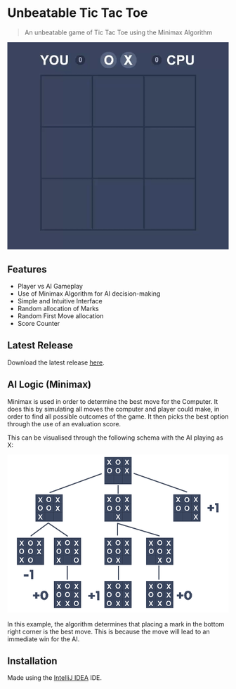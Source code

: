# Unbeatable Tic Tac Toe

> An unbeatable game of Tic Tac Toe using the Minimax Algorithm

![](demo/drawexample.gif)

## Features
- Player vs AI Gameplay
- Use of Minimax Algorithm for AI decision-making
- Simple and Intuitive Interface
- Random allocation of Marks
- Random First Move allocation
- Score Counter

## Latest Release
Download the latest release [here](https://github.com/mattpeake21/UnbeatableTicTacToe/releases/download/1.0.0/UnbeatableTicTacToe.jar).



## AI Logic (Minimax)
Minimax is used in order to determine the best move for the Computer. It does this by simulating all moves the computer and player could make, in order to find all possible outcomes of the game. It then picks the best option through the use of an evaluation score.

This can be visualised through the following schema with the AI playing as X:

![](demo/minimaxexample.png)

In this example, the algorithm determines that placing a mark in the bottom right corner is the best move. This is because the move will lead to an immediate win for the AI.

## Installation

Made using the [IntelliJ IDEA](https://www.jetbrains.com/idea/) IDE.
